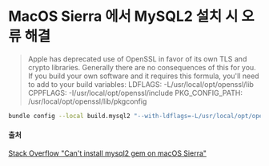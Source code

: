 # MacOS Sierra 에서 MySQL2 설치 시 오류 해결

> Apple has deprecated use of OpenSSL in favor of its own TLS and crypto libraries.
Generally there are no consequences of this for you. If you build your own software and it requires this formula, you'll need to add to your build variables:
LDFLAGS: -L/usr/local/opt/openssl/lib
CPPFLAGS: -I/usr/local/opt/openssl/include
PKG_CONFIG_PATH: /usr/local/opt/openssl/lib/pkgconfig

```bash
bundle config --local build.mysql2 "--with-ldflags=-L/usr/local/opt/openssl/lib --with-cppflags=-I/usr/local/opt/openssl/include"
```

#### 출처

[Stack Overflow "Can't install mysql2 gem on macOS Sierra"](http://stackoverflow.com/questions/39617761/cant-install-mysql2-gem-on-macos-sierra)